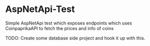 # AspNetApi-Test

Simple AspNetApi test which exposes endpoints
which uses CoinpaprikaAPI to fetch the prices and info of coins

TODO:
  Create some database side project and hook it up with this.